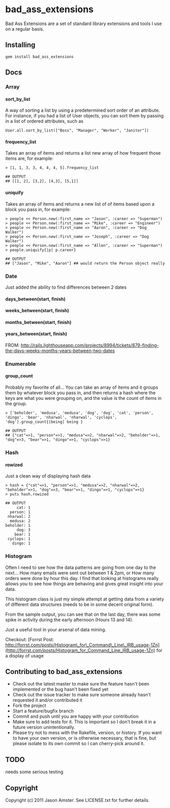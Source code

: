 # bad\_ass\_extensions

Bad Ass Extensions are a set of standard library extensions and tools I use on a regular basis.  

## Installing

	gem install bad_ass_extensions

## Docs


### Array

#### sort\_by\_list
A way of sorting a list by using a predetermined sort order of an attribute.  For instance, if you had a list of User objects, you can sort them by passing in a list of ordered attributes, such as 
	
	User.all.sort_by_list(["Boss", "Manager", "Worker", "Janitor"])
	
	
#### frequency_list
Takes an array of items and returns a list new array of how frequent those items are, for example:

	> [1, 1, 3, 3, 4, 4, 4, 5].frequency_list

	## OUTPUT
	## [[1, 2], [3,2], [4,3], [5,1]]

#### uniquify
Takes an array of items and returns a new list of of items based upon a block you pass in, for example:

	> people << Person.new(:first_name => "Jason", :career => "Superman")
	> people << Person.new(:first_name => "Mike", :career => "Engineer")
	> people << Person.new(:first_name => "Aaron", :career => "Dog Walker")
	> people << Person.new(:first_name => "Joseph", :career => "Dog Walker")
	> people << Person.new(:first_name => "Allen", :career => "Superman")
	> people.uniquify{|p| p.career}

	## OUTPUT
	## ["Jason", "Mike", "Aaron"] ## would return the Person object really
	
	
### Date
Just added the ability to find differences between 2 dates

#### days_between(start, finish)

#### weeks_between(start, finish)

#### months_between(start, finish)

#### years_between(start, finish)

FROM: http://rails.lighthouseapp.com/projects/8994/tickets/879-finding-the-days-weeks-months-years-between-two-dates

### Enumerable


#### group_count
Probably my favorite of all... You can take an array of items and it groups them by whatever block you pass in, and then returns a hash where the keys are what you were grouping on, and the value is the count of items in the group.

	> ['beholder', 'medusa', 'medusa', 'dog', 'dog', 'cat', 'person', 'dingo', 'bear', 'nharwal', 'nharwal', 'cyclops', 'dog'].group_count{|being| being }

	## OUTPUT
	## {"cat"=>1, "person"=>1, "medusa"=>2, "nharwal"=>2, "beholder"=>1, "dog"=>3, "bear"=>1, "dingo"=>1, "cyclops"=>1}

### Hash

#### rowized
Just a clean way of displaying hash data

	> hash = {"cat"=>1, "person"=>1, "medusa"=>2, "nharwal"=>2, "beholder"=>1, "dog"=>3, "bear"=>1, "dingo"=>1, "cyclops"=>1}
	> puts hash.rowized
	
	## OUTPUT
	     cat: 1
	  person: 1
	 nharwal: 2
	  medusa: 2
	beholder: 1
	     dog: 3
	    bear: 1
	 cyclops: 1
	   dingo: 1
	
### Histogram

Often I need to see how the data patterns are going from one day to the next... How many emails were sent out between 1 & 2pm, or How many orders were done by hour this day. I find that looking at histograms really allows you to see how things are behaving and gives great insight into your data.

This histogram class is just my simple attempt at getting data from a variety of different data structures (needs to be in some decent original form).

From the sample output, you can see that on the last day, there was some spike in activity during the early afternoon (Hours 13 and 14).

Just a useful tool in your arsenal of data mining.

Checkout: [Forrst Post: http://forrst.com/posts/Histogram\_for\_Command\_Line\_IRB_usage-1Zn](http://forrst.com/posts/Histogram_for_Command_Line_IRB_usage-1Zn) for a display of usage


## Contributing to bad\_ass\_extensions
 
* Check out the latest master to make sure the feature hasn't been implemented or the bug hasn't been fixed yet
* Check out the issue tracker to make sure someone already hasn't requested it and/or contributed it
* Fork the project
* Start a feature/bugfix branch
* Commit and push until you are happy with your contribution
* Make sure to add tests for it. This is important so I don't break it in a future version unintentionally.
* Please try not to mess with the Rakefile, version, or history. If you want to have your own version, or is otherwise necessary, that is fine, but please isolate to its own commit so I can cherry-pick around it.

## TODO

needs some serious testing

## Copyright

Copyright (c) 2011 Jason Amster. See LICENSE.txt for
further details.

